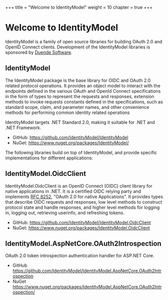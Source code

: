 +++
title = "Welcome to IdentityModel"
weight = 10
chapter = true
+++


Welcome to IdentityModel
========================

IdentityModel is a family of open source libraries for building OAuth 2.0 and OpenID
Connect clients. Development of the IdentityModel libraries is sponsored by [Duende
Software](https://duendesoftware.com/).

## IdentityModel

The IdentityModel package is the base library for OIDC and OAuth 2.0 related protocol
operations. It provides an object model to interact with the endpoints defined in the
various OAuth and OpenId Connect specifications in the form of types to represent the
requests and responses, extension methods to invoke requests constants defined in the
specifications, such as standard scope, claim, and parameter names, and other convenience
methods for performing common identity related operations

IdentityModel targets .NET Standard 2.0, making it suitable for .NET and .NET Framework.

- GitHub: <https://github.com/IdentityModel/IdentityModel>
- NuGet: <https://www.nuget.org/packages/IdentityModel/>
<!-- - CI builds <https://github.com/orgs/IdentityModel/packages> -->

The following libraries build on top of IdentityModel, and provide
specific implementations for different applications:

## IdentityModel.OidcClient

IdentityModel.OidcClient is an OpenID Connect (OIDC) client library for native
applications in .NET. It is a certified OIDC relying party and implements [RFC
8252](https://datatracker.ietf.org/doc/html/rfc8252/), "OAuth 2.0 for native
Applications". It provides types that describe OIDC requests and responses, low level
methods to construct protocol state and handle responses, and higher level methods for
logging in, logging out, retrieving userinfo, and refreshing tokens.

- GitHub: <https://github.com/IdentityModel/IdentityModel.OidcClient>
- NuGet: <https://www.nuget.org/packages/IdentityModel.OidcClient>
<!-- -   CI builds <https://github.com/orgs/IdentityModel/packages> -->

## IdentityModel.AspNetCore.OAuth2Introspection

OAuth 2.0 token introspection authentication handler for ASP.NET Core.

- GitHub <https://github.com/IdentityModel/IdentityModel.AspNetCore.OAuth2Introspection>
- NuGet <https://www.nuget.org/packages/IdentityModel.AspNetCore.OAuth2Introspection/>
<!-- - CI builds <https://github.com/orgs/IdentityModel/packages> -->
